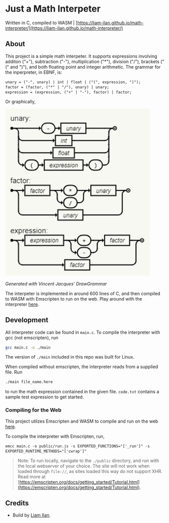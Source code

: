 # Just a Math Interpeter
Written in C, compiled to WASM | [https://liam-ilan.github.io/math-interpreter/](https://liam-ilan.github.io/math-interpreter/)

## About
This project is a simple math interpeter. It supports expressions involving additon ("+"), subtraction ("-"), multiplication ("*"), division ("/"), brackets ("(" and ")"), and both floating point and integer arithmetic. The grammar for the inperpreter, in EBNF, is:

```ebnf
unary = ("-", unary) | int | float | ("(", expression, ")");
factor = (factor, ("*" | "/"), unary) | unary;
expression = (expression, ("+" | "-"), factor) | factor;
```

Or graphically, 

![Syntax diagram](/readme-syntax-diagram.png)

*Generated with Vincent Jacques' DrawGrammar*

The interpeter is implemented in around 600 lines of C, and then compiled to WASM with Emscripten to run on the web. Play around with the interpreter [here](https://liam-ilan.github.io/math-interpreter/).

## Development
All interpreter code can be found in `main.c`. To compile the interpreter with gcc (not emscripten), run
```bash
gcc main.c -o ./main
```

The version of `./main` included in this repo was built for Linux.

When compiled without emscripten, the interpreter reads from a supplied file. Run
```bash
./main file_name.here
```
to run the math expression contained in the given file. `code.txt` contains a sample test expression to get started.

### Compiling for the Web
This project utilzes Emscripten and WASM to compile and run on the web [here](https://liam-ilan.github.io/math-interpreter/).

To compile the interpreter with Emscripten, run,
```
emcc main.c -o public/run.js -s EXPORTED_FUNCTIONS="['_run']" -s EXPORTED_RUNTIME_METHODS="['cwrap']"
```

> Note: To run locally, navigate to the `./public` directory, and run with the local webserver of your choice. The site will not work when loaded through `file://`, as sites loaded this way do not support XHR. Read more at [https://emscripten.org/docs/getting_started/Tutorial.html](https://emscripten.org/docs/getting_started/Tutorial.html).

## Credits
- Build by [Liam Ilan](https://www.liamilan.com/).